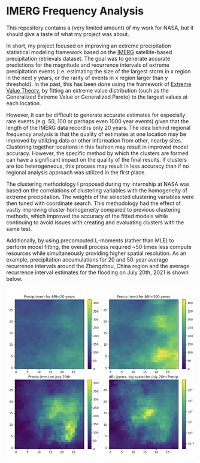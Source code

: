 # IMERG Frequency Analysis

This repository contains a (very limited amount) of my work for NASA, but it should give a taste of what my project was about. 

In short, my project focused on improving an extreme precipitation statistical modeling framework based on the [IMERG](https://gpm.nasa.gov/data/imerg) satellite-based precipitation retrievals dataset. The goal was to generate accurate predictions for the magnitude and recurrence intervals of extreme precipitation events (i.e. estimating the size of the largest storm in x region in the next y years, or the rarity of events in x region larger than y threshold). In the past, this has been done using the framework of [Extreme Value Theory](https://en.wikipedia.org/wiki/Extreme_value_theory), by fitting an extreme value distribution (such as the Generalized Extreme Value or Generalized Pareto) to the largest values at each location. 

However, it can be difficult to generate accurate estimates for especially rare events (e.g. 50, 100 or perhaps even 1000 year events) given that the length of the IMERG data record is only 20 years. The idea behind regional frequency analysis is that the quality of estimates at one location may be improved by utilizing data or other information from other, nearby sites. Clustering together locations in this fashion may result in improved model accuracy. However, the specific method by which the clusters are formed can have a significant impact on the quality of the final results. If clusters are too heterogeneous, this process may result in less accuracy than if no regional analysis approach was utilized in the first place. 

The clustering methodology I proposed during my internship at NASA was based on the correlations of clustering variables with the homogeneity of extreme precipitation. The weights of the selected clustering variables were then tuned with coordinate search. This methodology had the effect of vastly improving cluster homogeneity compared to previous clustering methods, which improved the accuracy of the fitted models while continuing to avoid issues with creating and evaluating clusters with the same test.

Additionally, by using precomputed L-moments (rather than MLE) to perform model fitting, the overall process required ~50 times less compute resources while simultaneously providing higher spatial resolution. As an example, precipitation accumulations for 20 and 50-year average recurrence intervals around the Zhengzhou, China region and the average recurrence interval estimates for the flooding on July 20th, 2021 is shown below. 

![](https://github.com/jxiong21029/IMERG-Frequency-Analysis/blob/main/zhengzhou_ari_plots.png)
